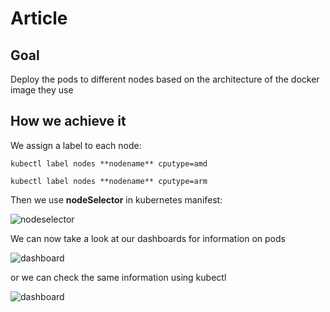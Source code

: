 # Article

## Goal

Deploy the pods to different nodes based on the architecture of the docker image they use 

## How we achieve it

We assign a label to each node:

```kubectl label nodes **nodename** cputype=amd```

```kubectl label nodes **nodename** cputype=arm```

Then we use **nodeSelector** in kubernetes manifest:

<img src="../../../img/nodeslector.jpg" alt="nodeselector" width=""/>

We can now take a look at our dashboards for information on pods 


<img src="../../../img/pod-multi-architecture.jpg" alt="dashboard" width=""/>

or we can check the same information using kubectl

<img src="../../../img/pod-terminal.jpg" alt="dashboard" width=""/>